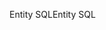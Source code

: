 <span data-ttu-id="6ef2c-101">Entity SQL</span><span class="sxs-lookup"><span data-stu-id="6ef2c-101">Entity SQL</span></span>